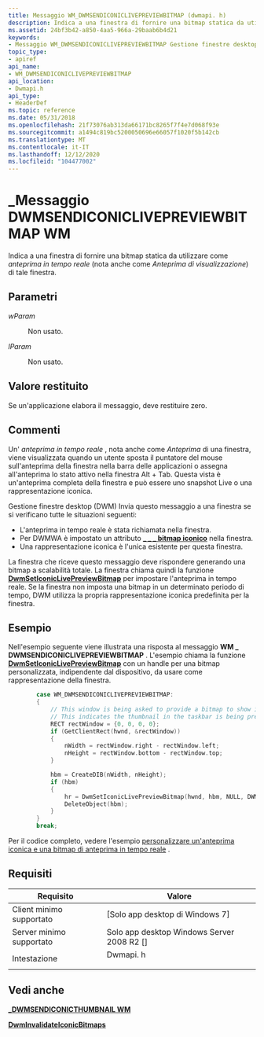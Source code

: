 ```yaml
---
title: Messaggio WM_DWMSENDICONICLIVEPREVIEWBITMAP (dwmapi. h)
description: Indica a una finestra di fornire una bitmap statica da utilizzare come anteprima in tempo reale (nota anche come anteprima di visualizzazione) di tale finestra.
ms.assetid: 24bf3b42-a850-4aa5-966a-29baab6b4d21
keywords:
- Messaggio WM_DWMSENDICONICLIVEPREVIEWBITMAP Gestione finestre desktop
topic_type:
- apiref
api_name:
- WM_DWMSENDICONICLIVEPREVIEWBITMAP
api_location:
- Dwmapi.h
api_type:
- HeaderDef
ms.topic: reference
ms.date: 05/31/2018
ms.openlocfilehash: 21f73076ab313da66171bc8265f7f4e7d068f93e
ms.sourcegitcommit: a1494c819bc5200050696e66057f1020f5b142cb
ms.translationtype: MT
ms.contentlocale: it-IT
ms.lasthandoff: 12/12/2020
ms.locfileid: "104477002"
---
```

# <a name="wm_dwmsendiconiclivepreviewbitmap-message"></a>\_Messaggio DWMSENDICONICLIVEPREVIEWBITMAP WM

Indica a una finestra di fornire una bitmap statica da utilizzare come *anteprima in tempo reale* (nota anche come *Anteprima di visualizzazione*) di tale finestra.

## <a name="parameters"></a>Parametri

<dl> <dt>

*wParam* 
</dt> <dd>

Non usato.

</dd> <dt>

*lParam* 
</dt> <dd>

Non usato.

</dd> </dl>

## <a name="return-value"></a>Valore restituito

Se un'applicazione elabora il messaggio, deve restituire zero.

## <a name="remarks"></a>Commenti

Un' *anteprima in tempo reale* , nota anche come *Anteprima* di una finestra, viene visualizzata quando un utente sposta il puntatore del mouse sull'anteprima della finestra nella barra delle applicazioni o assegna all'anteprima lo stato attivo nella finestra Alt + Tab. Questa vista è un'anteprima completa della finestra e può essere uno snapshot Live o una rappresentazione iconica.

Gestione finestre desktop (DWM) Invia questo messaggio a una finestra se si verificano tutte le situazioni seguenti:

-   L'anteprima in tempo reale è stata richiamata nella finestra.
-   Per DWMWA è impostato un attributo [**\_ \_ \_ bitmap iconico**](/windows/desktop/api/Dwmapi/ne-dwmapi-dwmwindowattribute) nella finestra.
-   Una rappresentazione iconica è l'unica esistente per questa finestra.

La finestra che riceve questo messaggio deve rispondere generando una bitmap a scalabilità totale. La finestra chiama quindi la funzione [**DwmSetIconicLivePreviewBitmap**](/windows/desktop/api/Dwmapi/nf-dwmapi-dwmseticoniclivepreviewbitmap) per impostare l'anteprima in tempo reale. Se la finestra non imposta una bitmap in un determinato periodo di tempo, DWM utilizza la propria rappresentazione iconica predefinita per la finestra.

## <a name="examples"></a>Esempio

Nell'esempio seguente viene illustrata una risposta al messaggio **WM \_ DWMSENDICONICLIVEPREVIEWBITMAP** . L'esempio chiama la funzione [**DwmSetIconicLivePreviewBitmap**](/windows/desktop/api/Dwmapi/nf-dwmapi-dwmseticoniclivepreviewbitmap) con un handle per una bitmap personalizzata, indipendente dal dispositivo, da usare come rappresentazione della finestra.


```C++
        case WM_DWMSENDICONICLIVEPREVIEWBITMAP:
        {
            // This window is being asked to provide a bitmap to show in Peek preview.
            // This indicates the thumbnail in the taskbar is being previewed.
            RECT rectWindow = {0, 0, 0, 0};
            if (GetClientRect(hwnd, &rectWindow))
            {
                nWidth = rectWindow.right - rectWindow.left;
                nHeight = rectWindow.bottom - rectWindow.top;
            }

            hbm = CreateDIB(nWidth, nHeight);
            if (hbm)
            {
                hr = DwmSetIconicLivePreviewBitmap(hwnd, hbm, NULL, DWM_SIT_DISPLAYFRAME);
                DeleteObject(hbm);
            }
        }
        break;
```



Per il codice completo, vedere l'esempio [personalizzare un'anteprima iconica e una bitmap di anteprima in tempo reale](dwm-sample-customizethumbnail.md) .

## <a name="requirements"></a>Requisiti



| Requisito | Valore |
|-------------------------------------|-------------------------------------------------------------------------------------|
| Client minimo supportato<br/> | \[Solo app desktop di Windows 7\]<br/>                                          |
| Server minimo supportato<br/> | Solo app desktop Windows Server 2008 R2 \[\]<br/>                             |
| Intestazione<br/>                   | <dl> <dt>Dwmapi. h</dt> </dl> |



## <a name="see-also"></a>Vedi anche

<dl> <dt>

[**\_DWMSENDICONICTHUMBNAIL WM**](wm-dwmsendiconicthumbnail.md)
</dt> <dt>

[**DwmInvalidateIconicBitmaps**](/windows/desktop/api/Dwmapi/nf-dwmapi-dwminvalidateiconicbitmaps)
</dt> </dl>

 

 





